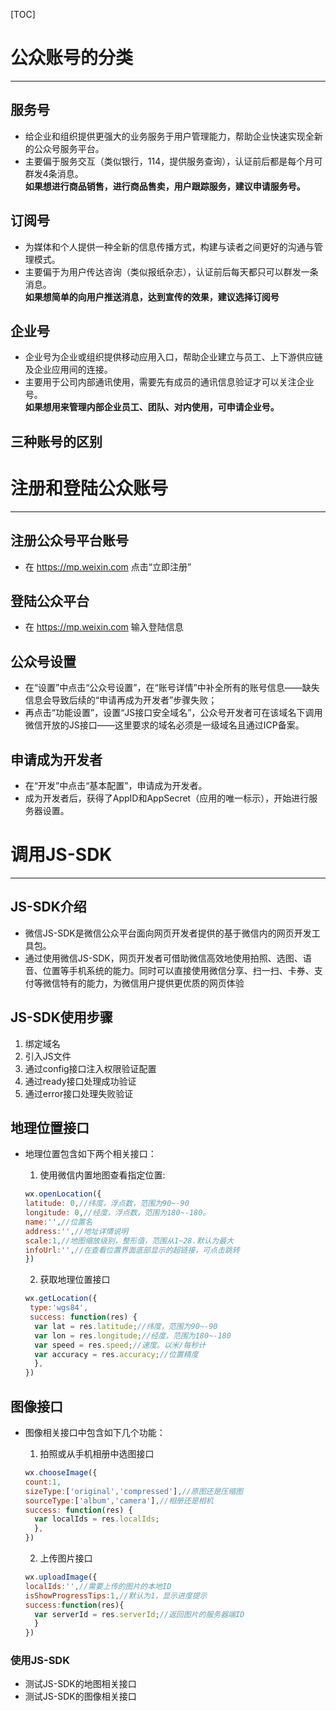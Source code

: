 [TOC]
# 公众账号的分类

---

## 服务号

* 给企业和组织提供更强大的业务服务于用户管理能力，帮助企业快速实现全新的公众号服务平台。
* 主要偏于服务交互（类似银行，114，提供服务查询），认证前后都是每个月可群发4条消息。  
**如果想进行商品销售，进行商品售卖，用户跟踪服务，建议申请服务号。**

## 订阅号

* 为媒体和个人提供一种全新的信息传播方式，构建与读者之间更好的沟通与管理模式。
* 主要偏于为用户传达咨询（类似报纸杂志），认证前后每天都只可以群发一条消息。  
**如果想简单的向用户推送消息，达到宣传的效果，建议选择订阅号**

## 企业号

* 企业号为企业或组织提供移动应用入口，帮助企业建立与员工、上下游供应链及企业应用间的连接。
* 主要用于公司内部通讯使用，需要先有成员的通讯信息验证才可以关注企业号。  
**如果想用来管理内部企业员工、团队、对内使用，可申请企业号。**

## 三种账号的区别

# 注册和登陆公众账号

---

## 注册公众号平台账号

* 在 https://mp.weixin.com 点击“立即注册”

## 登陆公众平台

* 在 https://mp.weixin.com 输入登陆信息

## 公众号设置

* 在“设置”中点击“公众号设置”，在“账号详情”中补全所有的账号信息——缺失信息会导致后续的“申请再成为开发者”步骤失败；
* 再点击“功能设置”，设置“JS接口安全域名”，公众号开发者可在该域名下调用微信开放的JS接口——这里要求的域名必须是一级域名且通过ICP备案。

## 申请成为开发者

* 在“开发”中点击“基本配置”，申请成为开发者。
* 成为开发者后，获得了AppID和AppSecret（应用的唯一标示），开始进行服务器设置。

# 调用JS-SDK

---

## JS-SDK介绍

* 微信JS-SDK是微信公众平台面向网页开发者提供的基于微信内的网页开发工具包。
* 通过使用微信JS-SDK，网页开发者可借助微信高效地使用拍照、选图、语音、位置等手机系统的能力。同时可以直接使用微信分享、扫一扫、卡券、支付等微信特有的能力，为微信用户提供更优质的网页体验

## JS-SDK使用步骤

1. 绑定域名
2. 引入JS文件
3. 通过config接口注入权限验证配置
4. 通过ready接口处理成功验证
5. 通过error接口处理失败验证

## 地理位置接口

* 地理位置包含如下两个相关接口：
  1. 使用微信内置地图查看指定位置:

	```js
  wx.openLocation({
  latitude: 0,//纬度，浮点数，范围为90~-90
  longitude: 0,//经度，浮点数，范围为180~-180。
  name:'',//位置名
  address:'',//地址详情说明
  scale:1,//地图缩放级别，整形值，范围从1~28.默认为最大
  infoUrl:'',//在查看位置界面底部显示的超链接，可点击跳转
  })
  ```

  2. 获取地理位置接口		

  ```js
  wx.getLocation({
   type:'wgs84',
   success: function(res) {
    var lat = res.latitude;//纬度，范围为90~-90
    var lon = res.longitude;//经度，范围为180~-180
    var speed = res.speed;//速度。以米/每秒计
    var accuracy = res.accuracy;//位置精度
    },
  })
  ```

## 图像接口

* 图像相关接口中包含如下几个功能：
  1. 拍照或从手机相册中选图接口

  ```js
  wx.chooseImage({
  count:1,
  sizeType:['original','compressed'],//原图还是压缩图
  sourceType:['album','camera'],//相册还是相机
  success: function(res) {
    var localIds = res.localIds;
    },
  })
  ```

  2. 上传图片接口

  ```js
  wx.uploadImage({
  localIds:'',//需要上传的图片的本地ID
  isShowProgressTips:1,//默认为1，显示进度提示
  success:function(res){
    var serverId = res.serverId;//返回图片的服务器端ID
    }
  })
  ```

### 使用JS-SDK

* 测试JS-SDK的地图相关接口
* 测试JS-SDK的图像相关接口